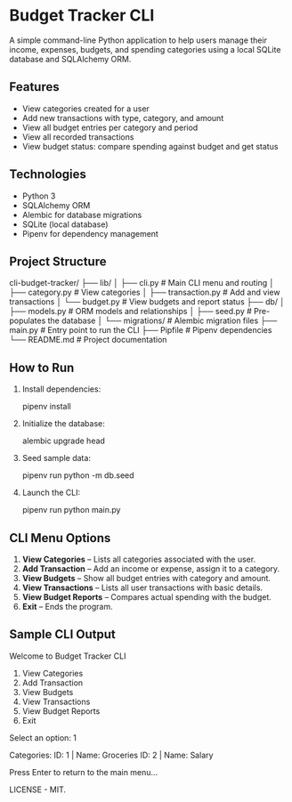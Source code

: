 
# Budget Tracker CLI

A simple command-line Python application to help users manage their income, expenses, budgets, and spending categories using a local SQLite database and SQLAlchemy ORM.

## Features

- View categories created for a user
- Add new transactions with type, category, and amount
- View all budget entries per category and period
- View all recorded transactions
- View budget status: compare spending against budget and get status

## Technologies

- Python 3
- SQLAlchemy ORM
- Alembic for database migrations
- SQLite (local database)
- Pipenv for dependency management

## Project Structure

cli-budget-tracker/
├── lib/
│   ├── cli.py              # Main CLI menu and routing
│   ├── category.py         # View categories
│   ├── transaction.py      # Add and view transactions
│   └── budget.py           # View budgets and report status
├── db/
│   ├── models.py           # ORM models and relationships
│   ├── seed.py             # Pre-populates the database
│   └── migrations/         # Alembic migration files
├── main.py                 # Entry point to run the CLI
├── Pipfile                 # Pipenv dependencies
└── README.md               # Project documentation

## How to Run

1. Install dependencies:

    pipenv install

2. Initialize the database:

    alembic upgrade head

3. Seed sample data:

    pipenv run python -m db.seed

4. Launch the CLI:

    pipenv run python main.py

## CLI Menu Options

1. **View Categories** – Lists all categories associated with the user.
2. **Add Transaction** – Add an income or expense, assign it to a category.
3. **View Budgets** – Show all budget entries with category and amount.
4. **View Transactions** – Lists all user transactions with basic details.
5. **View Budget Reports** – Compares actual spending with the budget.
6. **Exit** – Ends the program.

## Sample CLI Output

Welcome to Budget Tracker CLI

1. View Categories
2. Add Transaction
3. View Budgets
4. View Transactions
5. View Budget Reports
6. Exit

Select an option: 1

Categories:
ID: 1 | Name: Groceries
ID: 2 | Name: Salary

Press Enter to return to the main menu...


LICENSE - MIT.

